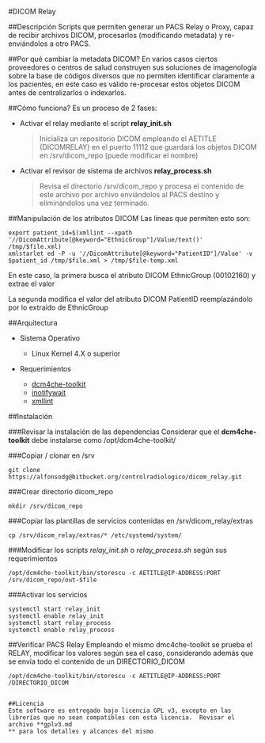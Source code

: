 #DICOM Relay


##Descripción
Scripts que permiten generar un PACS Relay o Proxy, capaz de recibir archivos DICOM, procesarlos (modificando metadata) y re-enviándolos a otro PACS.


##Por qué cambiar la metadata DICOM?
En varios casos ciertos proveedores o centros de salud construyen sus soluciones de imagenología sobre la base de códigos diversos que no permiten identificar claramente a los pacientes, en este caso es válido re-procesar estos objetos DICOM antes de centralizarlos o indexarlos.


##Cómo funciona?
Es un proceso de 2 fases:
* Activar el relay mediante el script **relay_init.sh**
    > Inicializa un repositorio DICOM empleando el AETITLE (DICOMRELAY) en el puerto 11112 que guardará los objetos DICOM en /srv/dicom_repo (puede modificar el nombre)
* Activar el revisor de sistema de archivos **relay_process.sh**
    > Revisa el directorio /srv/dicom_repo y procesa el contenido de este archivo por archivo enviándolos al PACS destino y eliminándolos una vez terminado.


##Manipulación de los atributos DICOM
Las líneas que permiten esto son:

    export patient_id=$(xmllint --xpath '//DicomAttribute[@keyword="EthnicGroup"]/Value/text()' /tmp/$file.xml)
    xmlstarlet ed -P -u '//DicomAttribute[@keyword="PatientID"]/Value' -v $patient_id /tmp/$file.xml > /tmp/$file-temp.xml

En este caso, la primera busca el atributo DICOM EthnicGroup (00102160) y extrae el valor

La segunda modifica el valor del atributo DICOM PatientID reemplazándolo por lo extraído de EthnicGroup


##Arquitectura
* Sistema Operativo
    * Linux Kernel 4.X o superior

* Requerimientos
    * [dcm4che-toolkit](https://github.com/dcm4che/dcm4che/blob/master/README.md)
    * [inotifywait](https://linux.die.net/man/1/inotifywait)
    * [xmllint](http://xmlsoft.org/xmllint.html)


##Instalación

###Revisar la instalación de las dependencias
Considerar que el **dcm4che-toolkit** debe instalarse como /opt/dcm4che-toolkit/

###Copiar / clonar en /srv
```
git clone https://alfonsodg@bitbucket.org/controlradiologico/dicom_relay.git
```

###Crear directorio dicom_repo
```
mkdir /srv/dicom_repo
```

###Copiar las plantillas de servicios contenidas en /srv/dicom_relay/extras
```
cp /srv/dicom_relay/extras/* /etc/systemd/system/
```

###Modificar los scripts *relay_init.sh* o *relay_process.sh* según sus requerimientos
```
/opt/dcm4che-toolkit/bin/storescu -c AETITLE@IP-ADDRESS:PORT /srv/dicom_repo/out-$file
```

###Activar los servicios
```
systemctl start relay_init
systemctl enable relay_init
systemctl start relay_process
systemctl enable relay_process
```


##Verificar PACS Relay
Empleando el mismo dmc4che-toolkit se prueba el RELAY, modificar los valores según sea el caso, considerando además que se envía todo el contenido de un DIRECTORIO_DICOM
```
/opt/dcm4che-toolkit/bin/storescu -c AETITLE@IP-ADDRESS:PORT /DIRECTORIO_DICOM


##Licencia
Este software es entregado bajo licencia GPL v3, excepto en las librerías que no sean compatibles con esta licencia.  Revisar el archivo **gplv3.md
** para los detalles y alcances del mismo

